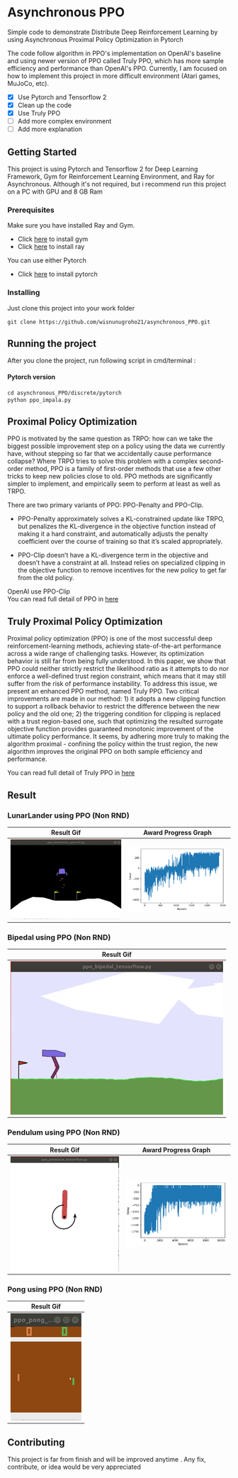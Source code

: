 # Asynchronous PPO

Simple code to demonstrate Distribute Deep Reinforcement Learning by using Asynchronous Proximal Policy Optimization in Pytorch

The code follow algorithm in PPO's implementation on OpenAI's baseline and using newer version of PPO called Truly PPO, which has more sample efficiency and performance than OpenAI's PPO. Currently, I am focused on how to implement this project in more difficult environment (Atari games, MuJoCo, etc).

- [x] Use Pytorch and Tensorflow 2
- [x] Clean up the code
- [x] Use Truly PPO
- [ ] Add more complex environment
- [ ] Add more explanation

## Getting Started

This project is using Pytorch and Tensorflow 2 for Deep Learning Framework, Gym for Reinforcement Learning Environment, and Ray for Asynchronous.
Although it's not required, but i recommend run this project on a PC with GPU and 8 GB Ram

### Prerequisites

Make sure you have installed Ray and Gym.  
- Click [here](https://gym.openai.com/docs/) to install gym
- Click [here](https://docs.ray.io/en/latest/) to install ray

You can use either Pytorch
- Click [here](https://pytorch.org/get-started/locally/) to install pytorch

### Installing

Just clone this project into your work folder

```
git clone https://github.com/wisnunugroho21/asynchronous_PPO.git
```

## Running the project

After you clone the project, run following script in cmd/terminal :

#### Pytorch version
```
cd asynchronous_PPO/discrete/pytorch
python ppo_impala.py
```

## Proximal Policy Optimization

PPO is motivated by the same question as TRPO: how can we take the biggest possible improvement step on a policy using the data we currently have, without stepping so far that we accidentally cause performance collapse? Where TRPO tries to solve this problem with a complex second-order method, PPO is a family of first-order methods that use a few other tricks to keep new policies close to old. PPO methods are significantly simpler to implement, and empirically seem to perform at least as well as TRPO.

There are two primary variants of PPO: PPO-Penalty and PPO-Clip.

* PPO-Penalty approximately solves a KL-constrained update like TRPO, but penalizes the KL-divergence in the objective function instead of making it a hard constraint, and automatically adjusts the penalty coefficient over the course of training so that it’s scaled appropriately.

* PPO-Clip doesn’t have a KL-divergence term in the objective and doesn’t have a constraint at all. Instead relies on specialized clipping in the objective function to remove incentives for the new policy to get far from the old policy.

OpenAI use PPO-Clip  
You can read full detail of PPO in [here](https://spinningup.openai.com/en/latest/algorithms/ppo.html)

## Truly Proximal Policy Optimization

Proximal policy optimization (PPO) is one of the most successful deep reinforcement-learning methods, achieving state-of-the-art performance across a wide range of challenging tasks. However, its optimization behavior is still far from being fully understood. In this paper, we show that PPO could neither strictly restrict the likelihood ratio as it attempts to do nor enforce a well-defined trust region constraint, which means that it may still suffer from the risk of performance instability. To address this issue, we present an enhanced PPO method, named Truly PPO. Two critical improvements are made in our method: 1) it adopts a new clipping function to support a rollback behavior to restrict the difference between the new policy and the old one; 2) the triggering condition for clipping is replaced with a trust region-based one, such that optimizing the resulted surrogate objective function provides guaranteed monotonic improvement of the ultimate policy performance. It seems, by adhering more truly to making the algorithm proximal - confining the policy within the trust region, the new algorithm improves the original PPO on both sample efficiency and performance.

You can read full detail of Truly PPO in [here](https://arxiv.org/abs/1903.07940)

## Result

### LunarLander using PPO (Non RND)

| Result Gif  | Award Progress Graph |
| ------------- | ------------- |
| ![Result Gif](https://github.com/wisnunugroho21/asynchronous_PPO/blob/master/Result/lunarlander.gif)  | ![Award Progress Graph](https://github.com/wisnunugroho21/asynchronous_PPO/blob/master/Result/lunarlander_ppo.png)  |

### Bipedal using PPO (Non RND)

| Result Gif    |
| ------------- |
| ![Result Gif](https://github.com/wisnunugroho21/asynchronous_PPO/blob/master/Result/bipedal.gif) |

### Pendulum using PPO (Non RND)

| Result Gif  | Award Progress Graph |
| ------------- | ------------- |
| ![Result Gif](https://github.com/wisnunugroho21/asynchronous_PPO/blob/master/Result/pendulum.gif)  | ![Award Progress Graph](https://github.com/wisnunugroho21/asynchronous_PPO/blob/master/Result/ppo_pendulum_tf2.png)  |

### Pong using PPO (Non RND)

| Result Gif    |
| ------------- |
| ![Result Gif](https://github.com/wisnunugroho21/asynchronous_PPO/blob/master/Result/pong.gif) |

## Contributing
This project is far from finish and will be improved anytime . Any fix, contribute, or idea would be very appreciated
